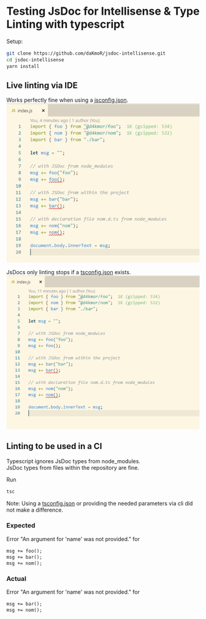 # Testing JsDoc for Intellisense & Type Linting with typescript

Setup:
```bash
git clone https://github.com/daKmoR/jsdoc-intellisense.git
cd jsdoc-intellisense
yarn install
```

## Live linting via IDE

Works perfectly fine when using a [jsconfig.json](https://github.com/daKmoR/jsdoc-intellisense/blob/master/jsconfig.json).
<img src="./assets/jsconfigOnly.png" />

JsDocs only linting stops if a [tsconfig.json](https://github.com/daKmoR/jsdoc-intellisense/blob/master/tsconfig.json) exists.
<img src="./assets/tsconfigAsWell.png" />


## Linting to be used in a CI

Typescript ignores JsDoc types from node_modules.<br>
JsDoc types from files within the repository are fine.

Run
```bash
tsc
```
Note: Using a [tsconfig.json](https://github.com/daKmoR/jsdoc-intellisense/blob/master/tsconfig.json) or providing the needed parameters via cli did not make a difference.

### Expected

Error "An argument for 'name' was not provided." for
```
msg += foo();
msg += bar();
msg += nom();
```

### Actual

Error "An argument for 'name' was not provided." for
```
msg += bar();
msg += nom();
```
